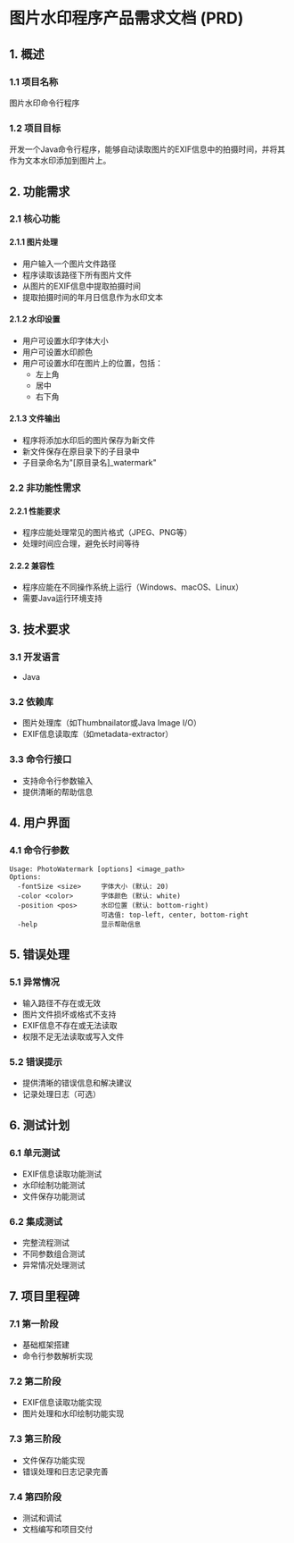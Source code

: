 # 图片水印程序产品需求文档 (PRD)

## 1. 概述

### 1.1 项目名称
图片水印命令行程序

### 1.2 项目目标
开发一个Java命令行程序，能够自动读取图片的EXIF信息中的拍摄时间，并将其作为文本水印添加到图片上。

## 2. 功能需求

### 2.1 核心功能

#### 2.1.1 图片处理
- 用户输入一个图片文件路径
- 程序读取该路径下所有图片文件
- 从图片的EXIF信息中提取拍摄时间
- 提取拍摄时间的年月日信息作为水印文本

#### 2.1.2 水印设置
- 用户可设置水印字体大小
- 用户可设置水印颜色
- 用户可设置水印在图片上的位置，包括：
  - 左上角
  - 居中
  - 右下角

#### 2.1.3 文件输出
- 程序将添加水印后的图片保存为新文件
- 新文件保存在原目录下的子目录中
- 子目录命名为"[原目录名]_watermark"

### 2.2 非功能性需求

#### 2.2.1 性能要求
- 程序应能处理常见的图片格式（JPEG、PNG等）
- 处理时间应合理，避免长时间等待

#### 2.2.2 兼容性
- 程序应能在不同操作系统上运行（Windows、macOS、Linux）
- 需要Java运行环境支持

## 3. 技术要求

### 3.1 开发语言
- Java

### 3.2 依赖库
- 图片处理库（如Thumbnailator或Java Image I/O）
- EXIF信息读取库（如metadata-extractor）

### 3.3 命令行接口
- 支持命令行参数输入
- 提供清晰的帮助信息

## 4. 用户界面

### 4.1 命令行参数
```
Usage: PhotoWatermark [options] <image_path>
Options:
  -fontSize <size>     字体大小 (默认: 20)
  -color <color>       字体颜色 (默认: white)
  -position <pos>      水印位置 (默认: bottom-right)
                       可选值: top-left, center, bottom-right
  -help                显示帮助信息
```

## 5. 错误处理

### 5.1 异常情况
- 输入路径不存在或无效
- 图片文件损坏或格式不支持
- EXIF信息不存在或无法读取
- 权限不足无法读取或写入文件

### 5.2 错误提示
- 提供清晰的错误信息和解决建议
- 记录处理日志（可选）

## 6. 测试计划

### 6.1 单元测试
- EXIF信息读取功能测试
- 水印绘制功能测试
- 文件保存功能测试

### 6.2 集成测试
- 完整流程测试
- 不同参数组合测试
- 异常情况处理测试

## 7. 项目里程碑

### 7.1 第一阶段
- 基础框架搭建
- 命令行参数解析实现

### 7.2 第二阶段
- EXIF信息读取功能实现
- 图片处理和水印绘制功能实现

### 7.3 第三阶段
- 文件保存功能实现
- 错误处理和日志记录完善

### 7.4 第四阶段
- 测试和调试
- 文档编写和项目交付
